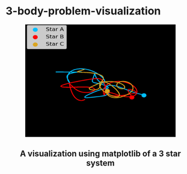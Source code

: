 # 3-body-problem-visualization
<p align="center" >
    <a href="https://github.com/AndyJLi0/3-body-problem-visualization">
        <img src=".idea/example.png" alt="example" width=400 height= 300>
    </a>
    <h2 align="center">A visualization using matplotlib of a 3 star system</h2>

  <p align="center">
